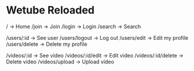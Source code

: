 # Wetube Reloaded

/ -> Home
/join -> Join
/login -> Login
/search -> Search

/users/:id -> See user
/users/logout -> Log out
/users/edit -> Edit my profile
/users/delete -> Delete my profile

/videos/:id -> See video
/videos/:id/edit -> Edit video
/videos/:id/delete -> Delete video
/videos/upload -> Upload video
